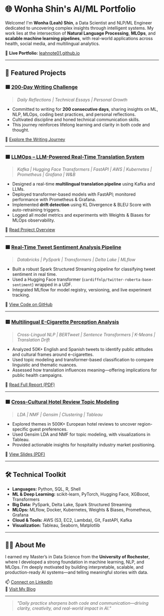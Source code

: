 # 🌐 Wonha Shin's AI/ML Portfolio

Welcome! I'm **Wonha (Leah) Shin**, a Data Scientist and NLP/ML Engineer dedicated to uncovering complex insights through intelligent systems. My work lies at the intersection of **Natural Language Processing**, **MLOps**, and **scalable machine learning pipelines**, with real-world applications across health, social media, and multilingual analytics.

🔗 **Live Portfolio:** [leahnote01.github.io](https://leahnote01.github.io)

---

## 📌 Featured Projects

### 🟥 [200‑Day Writing Challenge](https://leahnote01.github.io/blog/project/200-days-writing/)
> *Daily Reflections | Technical Essays | Personal Growth*

- Committed to writing for **200 consecutive days**, sharing insights on ML, NLP, MLOps, coding best practices, and personal reflections.
- Cultivated discipline and honed technical communication skills.
- This journey reinforces lifelong learning and clarity in both code and thought.

🔗 [Explore the Writing Journey](https://leahnote01.github.io/blog/project/200-days-writing/)

---

### 🟪 [LLMOps – LLM-Powered Real-Time Translation System](https://leahnote01.github.io/blog/project/llmops-translation/)
> *Kafka | Hugging Face Transformers | FastAPI | AWS | Kubernetes | Prometheus | Grafana | W&B*

- Designed a real-time **multilingual translation pipeline** using Kafka and LLMs.
- Deployed transformer-based models with FastAPI; monitored performance with Prometheus & Grafana.
- Implemented **drift detection** using KL Divergence & BLEU Score with auto-retraining triggers.
- Logged all model metrics and experiments with Weights & Biases for MLOps observability.

🔗 [Read Project Overview](https://leahnote01.github.io/blog/project/llmops-translation/)

---

### 🟦 [Real-Time Tweet Sentiment Analysis Pipeline](https://leahnote01.github.io/blog/project/tweet-sentiment-streaming/)
> *Databricks | PySpark | Transformers | Delta Lake | MLflow*

- Built a robust Spark Structured Streaming pipeline for classifying tweet sentiment in real time.
- Used a Hugging Face transformer (`cardiffnlp/twitter-roberta-base-sentiment`) wrapped in a UDF.
- Integrated MLflow for model registry, versioning, and live experiment tracking.

🔗 [View Code on GitHub](https://github.com/leahnote01/dscc402/blob/main/final_project/includes/includes.ipynb)

---

### 🟨 [Multilingual E-Cigarette Perception Analysis](https://leahnote01.github.io/blog/project/e-cigarette-multilingual/)
> *Cross-Lingual NLP | BERTweet | Sentence Transformers | K-Means | Translation Drift*

- Analyzed 50K+ English and Spanish tweets to identify public attitudes and cultural frames around e-cigarettes.
- Used topic modeling and transformer-based classification to compare linguistic and thematic nuances.
- Assessed how translation influences meaning—offering implications for public health campaigns.

🔗 [Read Full Report (PDF)](pdf/E-Cig_Capstone_Report_WonhaShin.pdf)

---

### 🟩 [Cross-Cultural Hotel Review Topic Modeling](https://leahnote01.github.io/blog/project/hotel-review-lda/)
> *LDA | NMF | Gensim | Clustering | Tableau*

- Explored themes in 500K+ European hotel reviews to uncover region-specific guest preferences.
- Used Gensim LDA and NMF for topic modeling, with visualizations in Tableau.
- Provided actionable insights for hospitality industry market positioning.

🔗 [View Slides (PDF)](pdf/Hotel_Review_Analysis_Slides.pptx.pdf)

---

## 🛠 Technical Toolkit

- **Languages:** Python, SQL, R, Shell
- **ML & Deep Learning:** scikit-learn, PyTorch, Hugging Face, XGBoost, Transformers
- **Big Data:** PySpark, Delta Lake, Spark Structured Streaming
- **MLOps:** MLflow, Docker, Kubernetes, Weights & Biases, Prometheus, Grafana
- **Cloud & Tools:** AWS (S3, EC2, Lambda), Git, FastAPI, Kafka
- **Visualization:** Tableau, Seaborn, Matplotlib

---

## 👩‍💻 About Me

I earned my Master’s in Data Science from the **University of Rochester**, where I developed a strong foundation in machine learning, NLP, and MLOps. I'm deeply motivated by building interpretable, scalable, and production-ready AI systems—and telling meaningful stories with data.

📫 [Connect on LinkedIn](https://www.linkedin.com/in/leahshin/)  
📝 [Visit My Blog](https://leahnote01.github.io/blog/)

---

> *"Daily practice sharpens both code and communication—driving clarity, creativity, and real-world impact in AI."*
